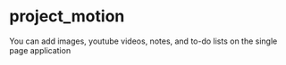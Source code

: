 # project_motion

You can add images, youtube videos, notes, and to-do lists on the single page application
